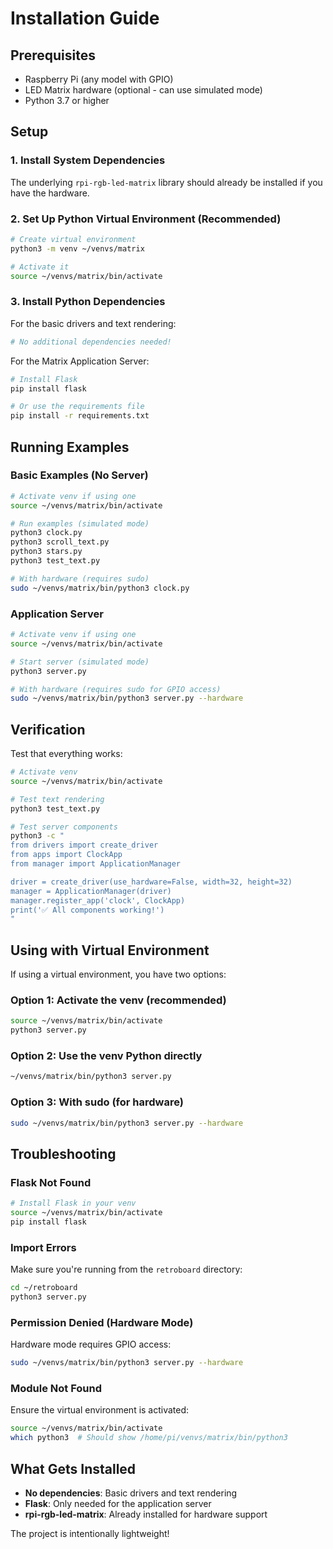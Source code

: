 # Installation Guide

## Prerequisites

- Raspberry Pi (any model with GPIO)
- LED Matrix hardware (optional - can use simulated mode)
- Python 3.7 or higher

## Setup

### 1. Install System Dependencies

The underlying `rpi-rgb-led-matrix` library should already be installed if you have the hardware.

### 2. Set Up Python Virtual Environment (Recommended)

```bash
# Create virtual environment
python3 -m venv ~/venvs/matrix

# Activate it
source ~/venvs/matrix/bin/activate
```

### 3. Install Python Dependencies

For the basic drivers and text rendering:
```bash
# No additional dependencies needed!
```

For the Matrix Application Server:
```bash
# Install Flask
pip install flask

# Or use the requirements file
pip install -r requirements.txt
```

## Running Examples

### Basic Examples (No Server)

```bash
# Activate venv if using one
source ~/venvs/matrix/bin/activate

# Run examples (simulated mode)
python3 clock.py
python3 scroll_text.py
python3 stars.py
python3 test_text.py

# With hardware (requires sudo)
sudo ~/venvs/matrix/bin/python3 clock.py
```

### Application Server

```bash
# Activate venv if using one
source ~/venvs/matrix/bin/activate

# Start server (simulated mode)
python3 server.py

# With hardware (requires sudo for GPIO access)
sudo ~/venvs/matrix/bin/python3 server.py --hardware
```

## Verification

Test that everything works:

```bash
# Activate venv
source ~/venvs/matrix/bin/activate

# Test text rendering
python3 test_text.py

# Test server components
python3 -c "
from drivers import create_driver
from apps import ClockApp
from manager import ApplicationManager

driver = create_driver(use_hardware=False, width=32, height=32)
manager = ApplicationManager(driver)
manager.register_app('clock', ClockApp)
print('✅ All components working!')
"
```

## Using with Virtual Environment

If using a virtual environment, you have two options:

### Option 1: Activate the venv (recommended)
```bash
source ~/venvs/matrix/bin/activate
python3 server.py
```

### Option 2: Use the venv Python directly
```bash
~/venvs/matrix/bin/python3 server.py
```

### Option 3: With sudo (for hardware)
```bash
sudo ~/venvs/matrix/bin/python3 server.py --hardware
```

## Troubleshooting

### Flask Not Found
```bash
# Install Flask in your venv
source ~/venvs/matrix/bin/activate
pip install flask
```

### Import Errors
Make sure you're running from the `retroboard` directory:
```bash
cd ~/retroboard
python3 server.py
```

### Permission Denied (Hardware Mode)
Hardware mode requires GPIO access:
```bash
sudo ~/venvs/matrix/bin/python3 server.py --hardware
```

### Module Not Found
Ensure the virtual environment is activated:
```bash
source ~/venvs/matrix/bin/activate
which python3  # Should show /home/pi/venvs/matrix/bin/python3
```

## What Gets Installed

- **No dependencies**: Basic drivers and text rendering
- **Flask**: Only needed for the application server
- **rpi-rgb-led-matrix**: Already installed for hardware support

The project is intentionally lightweight!
